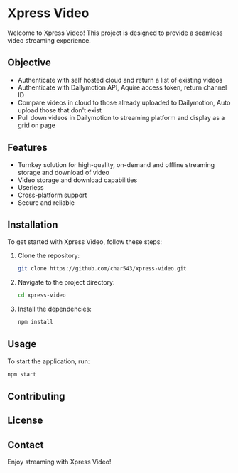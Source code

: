 # Xpress Video

Welcome to Xpress Video! This project is designed to provide a seamless video streaming experience.

## Objective

- Authenticate with self hosted cloud and return a list of existing videos
- Authenticate with Dailymotion API, Aquire access token, return channel ID
- Compare videos in cloud to those already uploaded to Dailymotion, Auto upload those that don't exist
- Pull down videos in Dailymotion to streaming platform and display as a grid on page 

## Features

- Turnkey solution for high-quality, on-demand and offline streaming storage and download of video
- Video storage and download capabilities
- Userless
- Cross-platform support
- Secure and reliable

## Installation

To get started with Xpress Video, follow these steps:

1. Clone the repository:
    ```bash
    git clone https://github.com/char543/xpress-video.git
    ```
2. Navigate to the project directory:
    ```bash
    cd xpress-video
    ```
3. Install the dependencies:
    ```bash
    npm install
    ```

## Usage

To start the application, run:
```bash
npm start
```

## Contributing


## License


## Contact


Enjoy streaming with Xpress Video!

